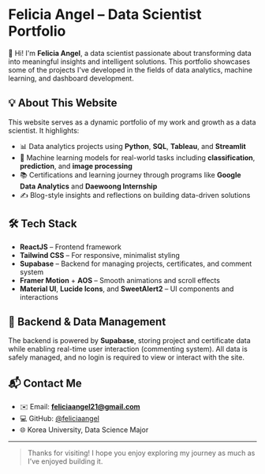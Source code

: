 # Felicia Angel – Data Scientist Portfolio

👋 Hi! I'm **Felicia Angel**, a data scientist passionate about transforming data into meaningful insights and intelligent solutions. This portfolio showcases some of the projects I've developed in the fields of data analytics, machine learning, and dashboard development.

## 💡 About This Website

This website serves as a dynamic portfolio of my work and growth as a data scientist. It highlights:

- 📊 Data analytics projects using **Python**, **SQL**, **Tableau**, and **Streamlit**
- 🤖 Machine learning models for real-world tasks including **classification**, **prediction**, and **image processing**
- 📚 Certifications and learning journey through programs like **Google Data Analytics** and **Daewoong Internship**
- ✍️ Blog-style insights and reflections on building data-driven solutions

## 🛠️ Tech Stack

- **ReactJS** – Frontend framework
- **Tailwind CSS** – For responsive, minimalist styling
- **Supabase** – Backend for managing projects, certificates, and comment system
- **Framer Motion** + **AOS** – Smooth animations and scroll effects
- **Material UI**, **Lucide Icons**, and **SweetAlert2** – UI components and interactions

## 🔐 Backend & Data Management

The backend is powered by **Supabase**, storing project and certificate data while enabling real-time user interaction (commenting system). All data is safely managed, and no login is required to view or interact with the site.

## 📬 Contact Me

- ✉️ Email: **feliciaangel21@gmail.com**
- 💻 GitHub: [@feliciaangel](https://github.com/feliciaangel)
- 🌐 Korea University, Data Science Major

---

> Thanks for visiting! I hope you enjoy exploring my journey as much as I’ve enjoyed building it.
